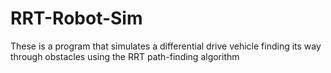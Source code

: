 # RRT-Robot-Sim
These is a program that simulates a differential drive vehicle finding its way through obstacles using the RRT path-finding algorithm
